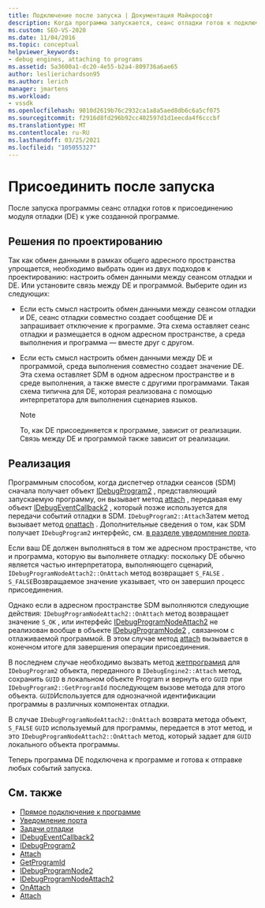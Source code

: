 ```yaml
---
title: Подключение после запуска | Документация Майкрософт
description: Когда программа запускается, сеанс отладки готов к подключению модуля отладки к программе. Выберите подход к проектированию для взаимодействия с модулем отладки.
ms.custom: SEO-VS-2020
ms.date: 11/04/2016
ms.topic: conceptual
helpviewer_keywords:
- debug engines, attaching to programs
ms.assetid: 5a3600a1-dc20-4e55-b2a4-809736a6ae65
author: leslierichardson95
ms.author: lerich
manager: jmartens
ms.workload:
- vssdk
ms.openlocfilehash: 9010d2619b76c2932ca1a8a5aed8db6c6a5cf075
ms.sourcegitcommit: f2916d8fd296b92cc402597d1d1eecda4f6cccbf
ms.translationtype: MT
ms.contentlocale: ru-RU
ms.lasthandoff: 03/25/2021
ms.locfileid: "105055327"
---
```

# <a name="attach-after-a-launch"></a>Присоединить после запуска
После запуска программы сеанс отладки готов к присоединению модуля отладки (DE) к уже созданной программе.

## <a name="design-decisions"></a>Решения по проектированию
 Так как обмен данными в рамках общего адресного пространства упрощается, необходимо выбрать один из двух подходов к проектированию: настроить обмен данными между сеансом отладки и DE. Или установите связь между DE и программой. Выберите один из следующих:

- Если есть смысл настроить обмен данными между сеансом отладки и DE, сеанс отладки совместно создает сообщение DE и запрашивает отключение к программе. Эта схема оставляет сеанс отладки и размещается в одном адресном пространстве, а среда выполнения и программа — вместе друг с другом.

- Если есть смысл настроить обмен данными между DE и программой, среда выполнения совместно создает значение DE. Эта схема оставляет SDM в одном адресном пространстве и в среде выполнения, а также вместе с другими программами. Такая схема типична для DE, которая реализована с помощью интерпретатора для выполнения сценариев языков.

    > [!NOTE]
    > То, как DE присоединяется к программе, зависит от реализации. Связь между DE и программой также зависит от реализации.

## <a name="implementation"></a>Реализация
 Программным способом, когда диспетчер отладки сеансов (SDM) сначала получает объект [IDebugProgram2](../../extensibility/debugger/reference/idebugprogram2.md) , представляющий запускаемую программу, он вызывает метод [attach](../../extensibility/debugger/reference/idebugprogram2-attach.md) , передавая ему объект [IDebugEventCallback2](../../extensibility/debugger/reference/idebugeventcallback2.md) , который позже используется для передачи событий отладки в SDM. `IDebugProgram2::Attach`Затем метод вызывает метод [onattach](../../extensibility/debugger/reference/idebugprogramnodeattach2-onattach.md) . Дополнительные сведения о том, как SDM получает `IDebugProgram2` интерфейс, см. [в разделе уведомление порта](../../extensibility/debugger/notifying-the-port.md).

 Если ваш DE должен выполняться в том же адресном пространстве, что и программа, которую вы выполняете отладку: поскольку DE обычно является частью интерпретатора, выполняющего сценарий, `IDebugProgramNodeAttach2::OnAttach` метод возвращает `S_FALSE` . `S_FALSE`Возвращаемое значение указывает, что он завершил процесс присоединения.

 Однако если в адресном пространстве SDM выполняются следующие действия: `IDebugProgramNodeAttach2::OnAttach` метод возвращает значение `S_OK` , или интерфейс [IDebugProgramNodeAttach2](../../extensibility/debugger/reference/idebugprogramnodeattach2.md) не реализован вообще в объекте [IDebugProgramNode2](../../extensibility/debugger/reference/idebugprogramnode2.md) , связанном с отлаживаемой программой. В этом случае метод [attach](../../extensibility/debugger/reference/idebugengine2-attach.md) вызывается в конечном итоге для завершения операции присоединения.

 В последнем случае необходимо вызвать метод [жетпрограмид](../../extensibility/debugger/reference/idebugprogram2-getprogramid.md) для `IDebugProgram2` объекта, переданного в `IDebugEngine2::Attach` метод, сохранить `GUID` в локальном объекте Program и вернуть его `GUID` при `IDebugProgram2::GetProgramId` последующем вызове метода для этого объекта. `GUID`Используется для однозначной идентификации программы в различных компонентах отладки.

 В случае `IDebugProgramNodeAttach2::OnAttach` возврата метода объект, `S_FALSE` `GUID` используемый для программы, передается в этот метод, и это `IDebugProgramNodeAttach2::OnAttach` метод, который задает для `GUID` локального объекта программы.

 Теперь программа DE подключена к программе и готова к отправке любых событий запуска.

## <a name="see-also"></a>См. также
- [Прямое подключение к программе](../../extensibility/debugger/attaching-directly-to-a-program.md)
- [Уведомление порта](../../extensibility/debugger/notifying-the-port.md)
- [Задачи отладки](../../extensibility/debugger/debugging-tasks.md)
- [IDebugEventCallback2](../../extensibility/debugger/reference/idebugeventcallback2.md)
- [IDebugProgram2](../../extensibility/debugger/reference/idebugprogram2.md)
- [Attach](../../extensibility/debugger/reference/idebugprogram2-attach.md)
- [GetProgramId](../../extensibility/debugger/reference/idebugprogram2-getprogramid.md)
- [IDebugProgramNode2](../../extensibility/debugger/reference/idebugprogramnode2.md)
- [IDebugProgramNodeAttach2](../../extensibility/debugger/reference/idebugprogramnodeattach2.md)
- [OnAttach](../../extensibility/debugger/reference/idebugprogramnodeattach2-onattach.md)
- [Attach](../../extensibility/debugger/reference/idebugengine2-attach.md)
